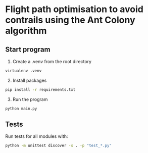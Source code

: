 # Flight path optimisation to avoid contrails using the Ant Colony algorithm

## Start program

1. Create a .venv from the root directory

```bash
virtualenv .venv
```

2. Install packages

```bash
pip install -r requirements.txt
```

3. Run the program

```bash
python main.py
```

## Tests

Run tests for all modules with:

```bash
python -m unittest discover -s . -p "test_*.py"
```
